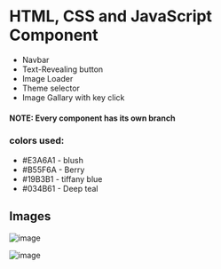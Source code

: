 # HTML, CSS and JavaScript Component 
- Navbar
- Text-Revealing button
- Image Loader
- Theme selector
- Image Gallary with key click

#### NOTE:  Every component has its own branch 

### colors used: 
- #E3A6A1 - blush
- #B55F6A - Berry
- #19B3B1 - tiffany blue
- #034B61 - Deep teal
        
## Images
![image](https://user-images.githubusercontent.com/58331578/148201704-0467287d-1d7e-4430-b369-e552c5fa4971.png)

![image](https://user-images.githubusercontent.com/58331578/148201734-bc535236-a776-4809-9c93-2b9d77c4adcc.png)

